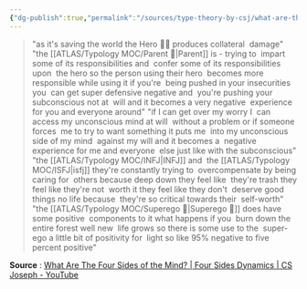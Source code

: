 ```yaml
---
{"dg-publish":true,"permalink":"/sources/type-theory-by-csj/what-are-the-four-sides-of-the-mind-cs-joseph-quotes/"}
---
```



>    "as it's saving the world the Hero 🦸‍♂️ produces collateral  damage"
"the [[ATLAS/Typology MOC/Parent 🤨\|Parent]] is - trying to  impart some of its responsibilities and  confer some of its responsibilities upon  the hero so the person using their hero  becomes more responsible while using it
if you're  being pushed in your insecurities you  can get super defensive negative and  you're pushing your subconscious not at  will and it becomes a very negative  experience for you and everyone around"
"if I can get over my worry I  can access my unconscious mind at will  without a problem or if someone forces  me to try to want something it puts me  into my unconscious side of my mind  against my will and it becomes a  negative experience for me and everyone  else just like with the subconscious"
"the [[ATLAS/Typology MOC/INFJ\|INFJ]] and  the [[ATLAS/Typology MOC/ISFJ\|isfj]] they're constantly trying to  overcompensate by being caring for  others because deep down they feel like  they're trash they feel like they're not  worth it they feel like they don't  deserve good things no life because  they're so critical towards their  self-worth"
"the [[ATLAS/Typology MOC/Superego 👹\|Superego 👹]] does have some positive  components to it what happens if you  burn down the entire forest well new  life grows so there is some use to the  super-ego a little bit of positivity for  light so like 95% negative to five  percent positive"

**Source** : [What Are The Four Sides of the Mind? | Four Sides Dynamics | CS Joseph - YouTube](https://www.youtube.com/watch?v=nG_fAhk3ZGc)
